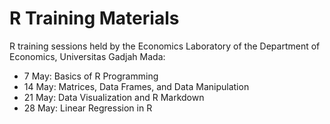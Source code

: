 # R Training Materials
R training sessions held by the Economics Laboratory of the Department of Economics, Universitas Gadjah Mada:
- 7 May: Basics of R Programming 
- 14 May: Matrices, Data Frames, and Data Manipulation
- 21 May: Data Visualization and R Markdown
- 28 May: Linear Regression in R
